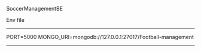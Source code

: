 SoccerManagementBE

Env file

---

PORT=5000
MONGO_URI=mongodb://127.0.0.1:27017/Football-management

---
